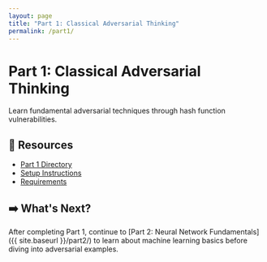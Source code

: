 ```yaml
---
layout: page
title: "Part 1: Classical Adversarial Thinking"
permalink: /part1/
---
```


# Part 1: Classical Adversarial Thinking

Learn fundamental adversarial techniques through hash function vulnerabilities.

## 🔗 Resources

- [Part 1 Directory](https://github.com/jadidbourbaki/adversarial-ai/tree/main/part1)
- [Setup Instructions](https://github.com/jadidbourbaki/adversarial-ai/blob/main/part1/setup_instructions.md)
- [Requirements](https://github.com/jadidbourbaki/adversarial-ai/blob/main/part1/requirements.txt)

## ➡️ What's Next?

After completing Part 1, continue to [Part 2: Neural Network Fundamentals]({{ site.baseurl }}/part2/) to learn about machine learning basics before diving into adversarial examples. 